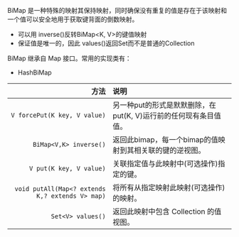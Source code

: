 
BiMap 是一种特殊的映射其保持映射，同时确保没有重复的值是存在于该映射和一个值可以安全地用于获取键背面的倒数映射。

- 可以用 inverse()反转BiMap<K, V>的键值映射
- 保证值是唯一的，因此 values()返回Set而不是普通的Collection

BiMap 继承自 Map 接口。常用的实现类有：

- HashBiMap

| 方法 | 说明 |
| -: | :- |
| `V forcePut(K key, V value)` | 另一种put的形式是默默删除，在put(K, V)运行前的任何现有条目值值。| 
| `BiMap<V,K> inverse()` | 返回此bimap，每一个bimap的值映射到其相关联的键的逆视图。| 
| `V put(K key, V value)` | 关联指定值与此映射中(可选操作)指定的键。|
| `void putAll(Map<? extends K,? extends V> map)` | 将所有从指定映射此映射(可选操作)的映射。|
| `Set<V> values()` | 返回此映射中包含 Collection 的值视图。|
